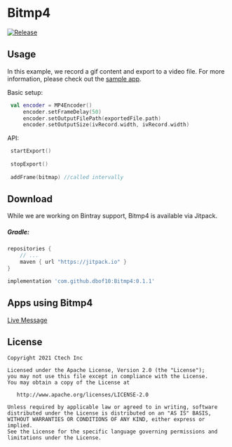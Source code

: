 # Bitmp4

[![Release](https://jitpack.io/v/dbof10/Bitmp4.svg)](https://jitpack.io/#dbof10/Bitmp4)

Usage
---
In this example, we record a gif content and export to a video file.
For more information, please check out the [sample app](https://github.com/dbof10/Bitmp4/tree/master/app).

Basic setup:

~~~ kotlin
 val encoder = MP4Encoder()
     encoder.setFrameDelay(50)
     encoder.setOutputFilePath(exportedFile.path)
     encoder.setOutputSize(ivRecord.width, ivRecord.width)
~~~

API:

~~~ kotlin
 startExport()
 
 stopExport()
 
 addFrame(bitmap) //called intervally
~~~

Download
--------
While we are working on Bintray support, Bitmp4 is available via Jitpack.

##### Gradle:
```groovy
repositories {
    // ...
    maven { url "https://jitpack.io" }
}

implementation 'com.github.dbof10:Bitmp4:0.1.1'
```

Apps using Bitmp4
---
[Live Message](https://play.google.com/store/apps/details?id=com.ctech.livemessage)


License
-------

    Copyright 2021 Ctech Inc

    Licensed under the Apache License, Version 2.0 (the "License");
    you may not use this file except in compliance with the License.
    You may obtain a copy of the License at

       http://www.apache.org/licenses/LICENSE-2.0

    Unless required by applicable law or agreed to in writing, software
    distributed under the License is distributed on an "AS IS" BASIS,
    WITHOUT WARRANTIES OR CONDITIONS OF ANY KIND, either express or implied.
    See the License for the specific language governing permissions and
    limitations under the License.
